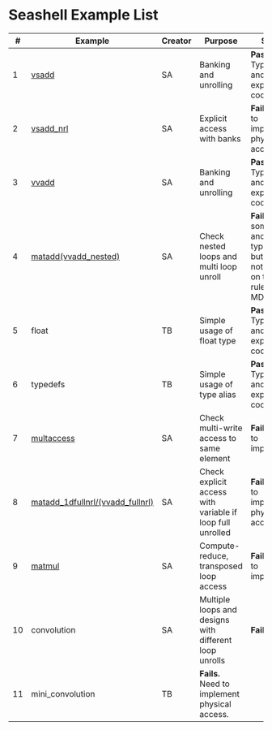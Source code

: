# Seashell Example List

| # | Example | Creator | Purpose | Status
| --- | --- | --- | --- | --- |  
| 1 | [vsadd](https://github.com/cucapra/seashell/blob/master/examples/docs/vsadd.md) | SA | Banking and unrolling | **Passes.** Typechecks and emits expected code. |  
| 2 | [vsadd_nrl](https://github.com/cucapra/seashell/blob/master/examples/docs/vsadd.md) | SA | Explicit access with banks | **Fails.** Need to implement physical access. | 
| 3 | [vvadd](https://github.com/cucapra/seashell/blob/master/examples/docs/vvadd.md) | SA | Banking and unrolling | **Passes.** Typechecks and emits expected code. |  
| 4 | [matadd(vvadd_nested)](https://github.com/cucapra/seashell/blob/master/examples/docs/vvadd.md) | SA | Check nested loops and multi loop unroll | **Fails.** Emits some code and typechecks, but we have not decided on type rules for MD access. |   
| 5 | float | TB | Simple usage of float type | **Passes.** Typechecks and emits expected code. |    
| 6 | typedefs | TB | Simple usage of type alias | **Passes.** Typechecks and emits expected code. |    
| 7 | [multaccess](https://github.com/cucapra/seashell/blob/master/examples/docs/multaccess.md) | SA | Check multi-write access to same element | **Fails.** Need to implement. | 
| 8 | [matadd_1dfullnrl/(vvadd_fullnrl)](https://github.com/cucapra/seashell/blob/master/examples/docs/vvadd.md) | SA | Check explicit access with variable if loop full unrolled | **Fails.** Need to implement physical access. |  
| 9 | [matmul](https://github.com/cucapra/seashell/blob/master/examples/docs/matmul.md) | SA | Compute-reduce, transposed loop access | **Fails.** Need to implement. |  
| 10 | convolution | SA | Multiple loops and designs with different loop unrolls | **Fails.** |  
| 11 | mini_convolution | TB | **Fails.** Need to implement physical access. |  

